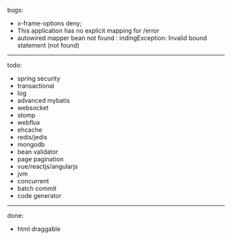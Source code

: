 bugs:
- x-frame-options deny;
- This application has no explicit mapping for /error
- autowired mapper  bean not found : indingException: Invalid bound statement (not found)
----
todo:
- spring security
- transactional
- log
- advanced mybatis
- websocket
- stomp
- webflux
- ehcache
- redis/jedis
- mongodb
- bean validator
- page pagination
- vue/reactjs/angularjs
- jvm
- concurrent
- batch commit
- code generator
---
done:
- html draggable
